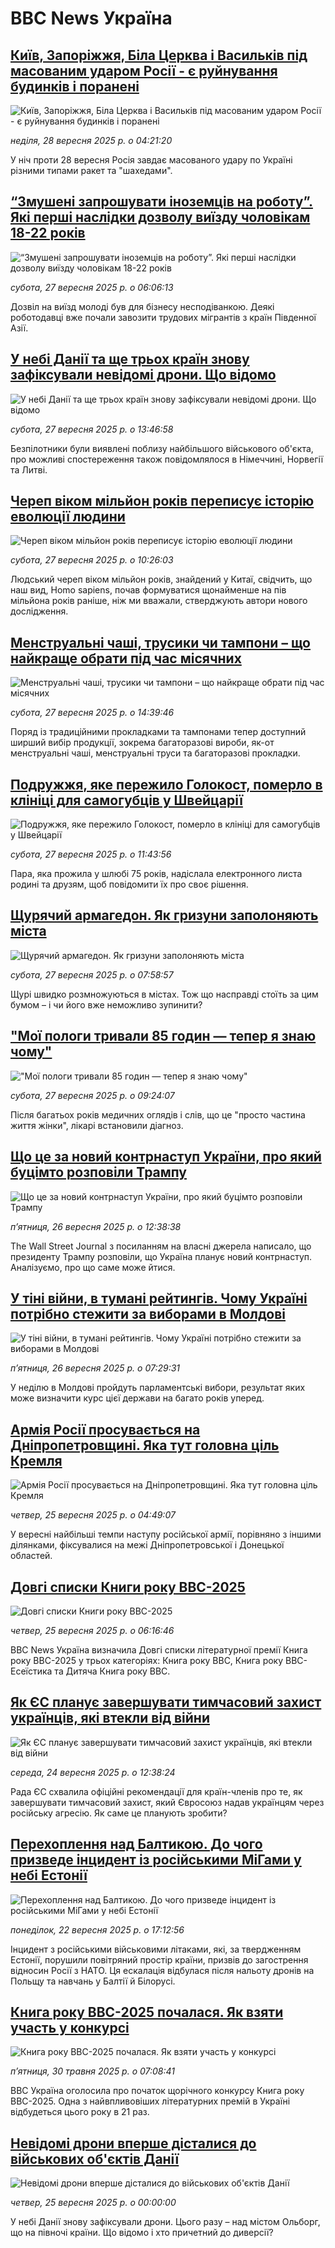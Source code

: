 # BBC News Україна## [Київ, Запоріжжя, Біла Церква і Васильків під масованим ударом Росії - є руйнування будинків і поранені](https://www.bbc.com/ukrainian/articles/cvgv1n2nxy2o?at_medium=RSS&at_campaign=rss?at_campaign=githubrss)![Київ, Запоріжжя, Біла Церква і Васильків під масованим ударом Росії - є руйнування будинків і поранені](https://ichef.bbci.co.uk/ace/ws/240/cpsprodpb/c27a/live/275e1ff0-9c1d-11f0-b741-177e3e2c2fc7.jpg)_неділя, 28 вересня 2025 р. о 04:21:20_У ніч проти 28 вересня Росія завдає масованого удару по Україні різними типами ракет та "шахедами".## [“Змушені запрошувати іноземців на роботу”. Які перші наслідки дозволу виїзду чоловікам 18-22 років](https://www.bbc.com/ukrainian/articles/c3e7dzwl1eko?at_medium=RSS&at_campaign=rss?at_campaign=githubrss)![“Змушені запрошувати іноземців на роботу”. Які перші наслідки дозволу виїзду чоловікам 18-22 років](https://ichef.bbci.co.uk/ace/ws/240/cpsprodpb/c35d/live/88bed570-9b67-11f0-b741-177e3e2c2fc7.jpg)_субота, 27 вересня 2025 р. о 06:06:13_Дозвіл на виїзд молоді був для бізнесу несподіванкою. Деякі роботодавці вже почали завозити трудових мігрантів з країн Південної Азії.## [У небі Данії та ще трьох країн знову зафіксували невідомі дрони. Що відомо](https://www.bbc.com/ukrainian/articles/cevz790x71do?at_medium=RSS&at_campaign=rss?at_campaign=githubrss)![У небі Данії та ще трьох країн знову зафіксували невідомі дрони. Що відомо](https://ichef.bbci.co.uk/ace/ws/240/cpsprodpb/b934/live/b23db4f0-9b9b-11f0-92db-77261a15b9d2.jpg)_субота, 27 вересня 2025 р. о 13:46:58_Безпілотники були виявлені поблизу найбільшого військового об'єкта, про можливі спостереження також повідомлялося в Німеччині, Норвегії та Литві.## [Череп віком мільйон років переписує історію еволюції людини](https://www.bbc.com/ukrainian/articles/cwynrrxq94wo?at_medium=RSS&at_campaign=rss?at_campaign=githubrss)![Череп віком мільйон років переписує історію еволюції людини](https://ichef.bbci.co.uk/ace/ws/240/cpsprodpb/7293/live/6123b2f0-865f-11f0-8c3f-f11535c1796a.jpg)_субота, 27 вересня 2025 р. о 10:26:03_Людський череп віком мільйон років, знайдений у Китаї, свідчить, що наш вид, Homo sapiens, почав формуватися щонайменше на пів мільйона років раніше, ніж ми вважали, стверджують автори нового дослідження.## [Менструальні чаші, трусики чи тампони – що найкраще обрати під час місячних](https://www.bbc.com/ukrainian/articles/ceq21r4rgw8o?at_medium=RSS&at_campaign=rss?at_campaign=githubrss)![Менструальні чаші, трусики чи тампони – що найкраще обрати під час місячних](https://ichef.bbci.co.uk/ace/ws/240/cpsprodpb/30d4/live/7fe18ea0-9556-11f0-a9d0-b91ec0b66439.jpg)_субота, 27 вересня 2025 р. о 14:39:46_Поряд із традиційними прокладками та тампонами тепер доступний ширший вибір продукції, зокрема багаторазові вироби, як-от менструальні чаші, менструальні труси та багаторазові прокладки.## [Подружжя, яке пережило Голокост, померло в клініці для самогубців у Швейцарії](https://www.bbc.com/ukrainian/articles/c0ez51qp3n0o?at_medium=RSS&at_campaign=rss?at_campaign=githubrss)![Подружжя, яке пережило Голокост, померло в клініці для самогубців у Швейцарії](https://ichef.bbci.co.uk/ace/ws/240/cpsprodpb/984b/live/40f022b0-9b00-11f0-b741-177e3e2c2fc7.jpg)_субота, 27 вересня 2025 р. о 11:43:56_Пара, яка прожила у шлюбі 75 років, надіслала електронного листа родині та друзям, щоб повідомити їх про своє рішення.## [Щурячий армагедон. Як гризуни заполоняють міста](https://www.bbc.com/ukrainian/articles/cq5jy875z04o?at_medium=RSS&at_campaign=rss?at_campaign=githubrss)![Щурячий армагедон. Як гризуни заполоняють міста](https://ichef.bbci.co.uk/ace/ws/240/cpsprodpb/5884/live/8487c980-9a09-11f0-92db-77261a15b9d2.png)_субота, 27 вересня 2025 р. о 07:58:57_Щурі швидко розмножуються в містах. Тож що насправді стоїть за цим бумом – і чи його вже неможливо зупинити?## ["Мої пологи тривали 85 годин — тепер я знаю чому"](https://www.bbc.com/ukrainian/articles/c4g50vxvymvo?at_medium=RSS&at_campaign=rss?at_campaign=githubrss)!["Мої пологи тривали 85 годин — тепер я знаю чому"](https://ichef.bbci.co.uk/ace/ws/240/cpsprodpb/9264/live/d36d3540-948b-11f0-a3f2-ebe3b9e0c5e6.jpg)_субота, 27 вересня 2025 р. о 09:24:07_Після багатьох років медичних оглядів і слів, що це "просто частина життя жінки", лікарі встановили діагноз.## [Що це за новий контрнаступ України, про який буцімто розповіли Трампу](https://www.bbc.com/ukrainian/articles/cy7pmy03dxpo?at_medium=RSS&at_campaign=rss?at_campaign=githubrss)![Що це за новий контрнаступ України, про який буцімто розповіли Трампу](https://ichef.bbci.co.uk/ace/ws/240/cpsprodpb/8c10/live/71c029b0-9ac1-11f0-8459-f985f888de2a.jpg)_пʼятниця, 26 вересня 2025 р. о 12:38:38_The Wall Street Journal з посиланням на власні джерела написало, що президенту Трампу розповіли, що Україна планує новий контрнаступ. Аналізуємо, про що саме може йтися.## [У тіні війни, в тумані рейтингів. Чому Україні потрібно стежити за виборами в Молдові](https://www.bbc.com/ukrainian/articles/czdjqy8599ro?at_medium=RSS&at_campaign=rss?at_campaign=githubrss)![У тіні війни, в тумані рейтингів. Чому Україні потрібно стежити за виборами в Молдові](https://ichef.bbci.co.uk/ace/ws/240/cpsprodpb/7d2f/live/d16cd510-9aa4-11f0-b4e7-254680b9a68e.jpg)_пʼятниця, 26 вересня 2025 р. о 07:29:31_У неділю в Молдові пройдуть парламентські вибори, результат яких може визначити курс цієї держави на багато років уперед.## [Армія Росії просувається на Дніпропетровщині. Яка тут головна ціль Кремля](https://www.bbc.com/ukrainian/articles/cqxzqgg5xpeo?at_medium=RSS&at_campaign=rss?at_campaign=githubrss)![Армія Росії просувається на Дніпропетровщині. Яка тут головна ціль Кремля](https://ichef.bbci.co.uk/ace/ws/240/cpsprodpb/debc/live/f21fbd60-995d-11f0-aca3-edea9c285f2c.jpg)_четвер, 25 вересня 2025 р. о 04:49:07_У вересні найбільші темпи наступу російської армії, порівняно з іншими ділянками, фіксувалися на межі Дніпропетровської і Донецької областей.## [Довгі списки Книги року ВВС-2025](https://www.bbc.com/ukrainian/articles/ckge17xjej9o?at_medium=RSS&at_campaign=rss?at_campaign=githubrss)![Довгі списки Книги року ВВС-2025](https://ichef.bbci.co.uk/ace/ws/240/cpsprodpb/f56f/live/76d03ca0-97a2-11f0-af62-91486a511a31.jpg)_четвер, 25 вересня 2025 р. о 06:16:46_ВВС News Україна визначила Довгі списки літературної премії Книга року ВВС-2025 у трьох категоріях: Книга року BBC, Книга року ВВС-Есеїстика та Дитяча Книга року ВВС.## [Як ЄС планує завершувати тимчасовий захист українців, які втекли від війни](https://www.bbc.com/ukrainian/articles/ce9r12plk9no?at_medium=RSS&at_campaign=rss?at_campaign=githubrss)![Як ЄС планує завершувати тимчасовий захист українців, які втекли від війни](https://ichef.bbci.co.uk/ace/ws/240/cpsprodpb/de9f/live/c68ccd20-9938-11f0-869a-3fa4ad43e8ee.jpg)_середа, 24 вересня 2025 р. о 12:38:24_Рада ЄС схвалила офіційні рекомендації для країн-членів про те, як завершувати тимчасовий захист, який Євросоюз надав українцям через російську агресію. Як саме це планують зробити?## [Перехоплення над Балтикою. До чого призведе інцидент із російськими МіГами у небі Естонії](https://www.bbc.com/ukrainian/articles/cpd92ew9j6eo?at_medium=RSS&at_campaign=rss?at_campaign=githubrss)![Перехоплення над Балтикою. До чого призведе інцидент із російськими МіГами у небі Естонії](https://ichef.bbci.co.uk/ace/ws/240/cpsprodpb/7f1e/live/6ca13840-97c2-11f0-8688-49888c97a1d5.jpg)_понеділок, 22 вересня 2025 р. о 17:12:56_Інцидент з російськими військовими літаками, які, за твердженням Естонії, порушили повітряний простір країни, призвів до загострення відносин Росії з НАТО. Ця ескалація відбулася після нальоту дронів на Польщу та навчань у Балтії й Білорусі.## [Книга року BBC-2025 почалася. Як взяти участь у конкурсі ](https://www.bbc.com/ukrainian/articles/clygdp91lk7o?at_medium=RSS&at_campaign=rss?at_campaign=githubrss)![Книга року BBC-2025 почалася. Як взяти участь у конкурсі ](https://ichef.bbci.co.uk/ace/ws/240/cpsprodpb/01eb/live/6dc71a60-3b9b-11f0-b0d7-71720076f013.jpg)_пʼятниця, 30 травня 2025 р. о 07:08:41_BBC Україна оголосила про початок щорічного конкурсу Книга року BBC-2025. Одна з найвпливовіших літературних премій в Україні відбудеться цього року в 21 раз.## [Невідомі дрони вперше дісталися до військових об'єктів Данії](https://www.youtube.com/watch?v=rcD45BJ9YBc&at_medium=RSS&at_campaign=rss?at_campaign=githubrss)![Невідомі дрони вперше дісталися до військових об'єктів Данії](https://ichef.bbci.co.uk/ace/standard/240/cpsprodpb/5d2e/live/bd7b8600-9a22-11f0-97f5-bd38218a3641.jpg)_четвер, 25 вересня 2025 р. о 00:00:00_У небі Данії знову зафіксували дрони. Цього разу – над містом Ольборг, що на півночі країни. Що відомо і хто причетний до диверсії?